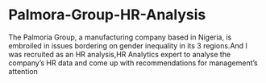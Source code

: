 # Palmora-Group-HR-Analysis
The Palmoria Group, a manufacturing company based in Nigeria, is embroiled in issues bordering on gender inequality in its 3 regions.And I was recruited as an HR analysis,HR Analytics expert to analyse the company’s HR data and come up with recommendations for management’s attention
